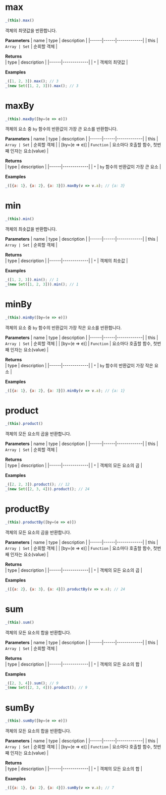 
# max
```js
_(this).max()
```
객체의 최댓값을 반환합니다.

**Parameters**
| name | type | description |
|------|------|-------------|
| this | `Array | Set` | 순회할 객체 |

**Returns**  
| type | description |
|------|-------------|
| `*` | 객체의 최댓값 |

**Examples**
```js
_([1, 2, 3]).max(); // 3
_(new Set([1, 2, 3])).max(); // 3
```

# maxBy
```js
_(this).maxBy([by=(e => e)])
```
객체의 요소 중 `by` 함수의 반환값이 가장 큰 요소를 반환합니다.

**Parameters**
| name | type | description |
|------|------|-------------|
| this | `Array | Set` | 순회할 객체 |
| [by=(e => e)] | `Function` | 요소마다 호출할 함수, 첫번째 인자는 요소(value) |

**Returns**  
| type | description |
|------|-------------|
| `*` | `by` 함수의 반환값이 가장 큰 요소 |

**Examples**
```js
_([{a: 1}, {a: 2}, {a: 3}]).maxBy(v => v.a); // {a: 3}
```

# min
```js
_(this).min()
```
객체의 최솟값을 반환합니다.

**Parameters**
| name | type | description |
|------|------|-------------|
| this | `Array | Set` | 순회할 객체 |

**Returns**  
| type | description |
|------|-------------|
| `*` | 객체의 최솟값 |

**Examples**
```js
_([1, 2, 3]).min(); // 1
_(new Set([1, 2, 3])).min(); // 1
```

# minBy
```js
_(this).minBy([by=(e => e)])
```
객체의 요소 중 `by` 함수의 반환값이 가장 작은 요소를 반환합니다.

**Parameters**
| name | type | description |
|------|------|-------------|
| this | `Array | Set` | 순회할 객체 |
| [by=(e => e)] | `Function` | 요소마다 호출할 함수, 첫번째 인자는 요소(value) |

**Returns**  
| type | description |
|------|-------------|
| `*` | `by` 함수의 반환값이 가장 작은 요소 |

**Examples**
```js
_([{a: 1}, {a: 2}, {a: 3}]).minBy(v => v.a); // {a: 1}
```

# product
```js
_(this).product()
```
객체의 모든 요소의 곱을 반환합니다.

**Parameters**
| name | type | description |
|------|------|-------------|
| this | `Array | Set` | 순회할 객체 |

**Returns**  
| type | description |
|------|-------------|
| `*` | 객체의 모든 요소의 곱 |

**Examples**
```js
_([2, 2, 3]).product(); // 12
_(new Set([2, 3, 4])).product(); // 24
```

# productBy
```js
_(this).productBy([by=(e => e)])
```
객체의 모든 요소의 곱을 반환합니다.

**Parameters**
| name | type | description |
|------|------|-------------|
| this | `Array | Set` | 순회할 객체 |
| [by=(e => e)] | `Function` | 요소마다 호출할 함수, 첫번째 인자는 요소(value) |

**Returns**  
| type | description |
|------|-------------|
| `*` | 객체의 모든 요소의 곱 |

**Examples**
```js
_([{a: 2}, {a: 3}, {a: 4}]).productBy(v => v.a); // 24
```

# sum
```js
_(this).sum()
```
객체의 모든 요소의 합을 반환합니다.

**Parameters**
| name | type | description |
|------|------|-------------|
| this | `Array | Set` | 순회할 객체 |

**Returns**  
| type | description |
|------|-------------|
| `*` | 객체의 모든 요소의 합 |

**Examples**
```js
_([2, 3, 4]).sum(); // 9
_(new Set([2, 3, 4])).product(); // 9
```

# sumBy
```js
_(this).sumBy([by=(e => e)])
```
객체의 모든 요소의 합을 반환합니다.

**Parameters**
| name | type | description |
|------|------|-------------|
| this | `Array | Set` | 순회할 객체 |
| [by=(e => e)] | `Function` | 요소마다 호출할 함수, 첫번째 인자는 요소(value) |

**Returns**  
| type | description |
|------|-------------|
| `*` | 객체의 모든 요소의 합 |

**Examples**
```js
_([{a: 1}, {a: 2}, {a: 4}]).sumBy(v => v.a); // 7
```
